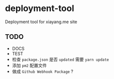 # deployment-tool
Deployment tool for xiayang.me site

## TODO
* DOCS
* TEST
* 检查 `package.json` 是否 `updated` 需要 `yarn update`
* 添加 `pm2` 配置文件
* 做成 `Github Webhook Package` ?
